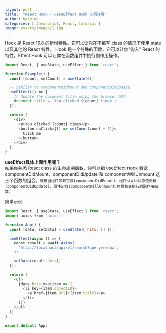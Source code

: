 ```yaml
---
layout: post
title:  "React Hook - ueseEffect Hook 示例详解"
author: Kothing
categories: [ Javascript, React, tutorial ]
image: assets/images/1.jpg
---
```

Hook 是 React 16.8 的新增特性。它可以让你在不编写 class 的情况下使用 state 以及其他的 React 特性。 Hook 是一个特殊的函数，它可以让你"钩入" React 的特性。Effect Hook 可以让你在函数组件中执行副作用操作。

```js
import React, { useState, useEffect } from 'react';

function Example() {
  const [count, setCount] = useState(0);

  // Similar to componentDidMount and componentDidUpdate:
  useEffect(() => {
    // Update the document title using the browser API
    document.title = `You clicked ${count} times`;
  });

  return (
    <div>
      <p>You clicked {count} times</p>
      <button onClick={() => setCount(count + 1)}>
        Click me
      </button>
    </div>
  );
}
```

**useEffect具体上面作用呢？**  
如果你熟悉 React class 的生命周期函数，你可以把 useEffect Hook 看做 componentDidMount，componentDidUpdate 和 componentWillUnmount 这三个函数的组合。`就是当组件加载完成(componentDidMount)、组件state状态值更新(componentDidUpdate)、组件卸载(componentWillUnmount)时候都会执行的副作用函数。`


简单示例
```js
import React, { useState, useEffect } from 'react';
import axios from 'axios';

function App() {
  const [data, setData] = useState({ hits: [] });

  useEffect(async () => {
    const result = await axios(
      'http://localhost/api/v1/search?query=redux',
    );

    setData(result.data);
  });

  return (
    <ul>
      {data.hits.map(item => (
        <li key={item.objectID}>
          <a href={item.url}>{item.title}</a>
        </li>
      ))}
    </ul>
  );
}

export default App;
```
